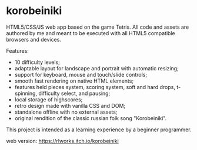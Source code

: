 # korobeiniki
HTML5/CSS/JS web app based on the game Tetris. All code and assets are authored by me and meant to be executed with all HTML5 compatible browsers and devices.

Features:
- 10 difficulty levels;
- adaptable layout for landscape and portrait with automatic resizing;
- support for keyboard, mouse and touch/slide controls;
- smooth fast rendering on native HTML elements;
- features held pieces system, scoring system, soft and hard drops, t-spinning, difficulty select, and pausing;
- local storage of highscores;
- retro design made with vanilla CSS and DOM;
- standalone offline with no external assets;
- original rendition of the classic russian folk song "Korobeiniki".

This project is intended as a learning experience by a beginner programmer.

web version: https://rlworks.itch.io/korobeiniki